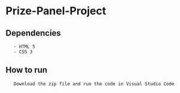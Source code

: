 # Prize-Panel-Project
## Dependencies
       - HTML 5
       - CSS 3
## How to run
       Download the zip file and run the code in Visual Studio Code
